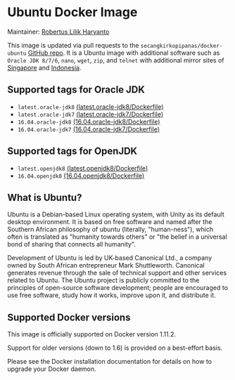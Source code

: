 # Ubuntu Docker Image

Maintainer: [Robertus Lilik Haryanto]

This image is updated via pull requests to the `secangkirkopipanas/docker-ubuntu` [GitHub repo]. It is a Ubuntu image with additional software such as `Oracle JDK 8/7/6`, `nano`, `wget`, `zip`, and `telnet` with additional mirror sites of [Singapore][mirror.0x.sg] and [Indonesia][kambing.ui.ac.id].

## Supported tags for Oracle JDK
- `latest.oracle-jdk8` [(latest.oracle-jdk8/Dockerfile)]
- `latest.oracle-jdk7` [(latest.oracle-jdk7/Dockerfile)]
- `16.04.oracle-jdk8` [(16.04.oracle-jdk8/Dockerfile)]
- `16.04.oracle-jdk7` [(16.04.oracle-jdk7/Dockerfile)]

## Supported tags for OpenJDK
- `latest.openjdk8` [(latest.openjdk8/Dockerfile)]
- `16.04.openjdk8` [(16.04.openjdk8/Dockerfile)]

## What is Ubuntu?
Ubuntu is a Debian-based Linux operating system, with Unity as its default desktop environment. It is based on free software and named after the Southern African philosophy of ubuntu (literally, "human-ness"), which often is translated as "humanity towards others" or "the belief in a universal bond of sharing that connects all humanity".

Development of Ubuntu is led by UK-based Canonical Ltd., a company owned by South African entrepreneur Mark Shuttleworth. Canonical generates revenue through the sale of technical support and other services related to Ubuntu. The Ubuntu project is publicly committed to the principles of open-source software development; people are encouraged to use free software, study how it works, improve upon it, and distribute it.

## Supported Docker versions
This image is officially supported on Docker version 1.11.2.

Support for older versions (down to 1.6) is provided on a best-effort basis.

Please see the Docker installation documentation for details on how to upgrade your Docker daemon.


   [Robertus Lilik Haryanto]: <mailto:robert.djokdja@gmail.com>
   [GitHub repo]: <https://github.com/secangkirkopipanas/docker-ubuntu>
   [mirror.0x.sg]: <http://mirror.0x.sg/ubuntu>
   [kambing.ui.ac.id]: <http://kambing.ui.ac.id/ubuntu>
   [wikipedia.org/wiki/Ubuntu]: <https://en.wikipedia.org/wiki/Ubuntu_%28operating_system%29>
   [Docker installation documentation]: <https://docs.docker.com/installation/>
   [(latest.oracle-jdk8/Dockerfile)]: <https://github.com/secangkirkopipanas/docker-ubuntu/tree/master/latest.oracle-jdk8>
   [(latest.oracle-jdk7/Dockerfile)]: <https://github.com/secangkirkopipanas/docker-ubuntu/tree/master/latest.oracle-jdk7>
   [(16.04.oracle-jdk8/Dockerfile)]: <https://github.com/secangkirkopipanas/docker-ubuntu/tree/master/16.04.oracle-jdk8>
   [(16.04.oracle-jdk7/Dockerfile)]: <https://github.com/secangkirkopipanas/docker-ubuntu/tree/master/16.04.oracle-jdk7>
   [(latest.openjdk8/Dockerfile)]: <https://github.com/secangkirkopipanas/docker-ubuntu/tree/master/latest.openjdk8>
   [(16.04.openjdk8/Dockerfile)]: <https://github.com/secangkirkopipanas/docker-ubuntu/tree/master/16.04.openjdk8>